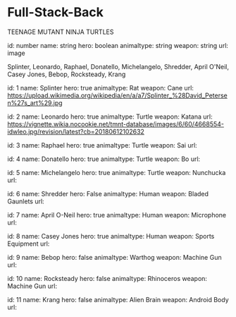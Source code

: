 # Full-Stack-Back

TEENAGE MUTANT NINJA TURTLES

id: number
name: string
hero: boolean
animaltype: string
weapon: string
url: image

Splinter, Leonardo, Raphael, Donatello, Michelangelo, Shredder, April O'Neil, Casey Jones, Bebop, Rocksteady, Krang



id: 1
name: Splinter
hero: true
animaltype: Rat
weapon: Cane
url: https://upload.wikimedia.org/wikipedia/en/a/a7/Splinter_%28David_Petersen%27s_art%29.jpg


id: 2
name: Leonardo
hero: true
animaltype: Turtle
weapon: Katana
url: https://vignette.wikia.nocookie.net/tmnt-database/images/6/60/4668554-idwleo.jpg/revision/latest?cb=20180612102632


id: 3
name: Raphael
hero: true
animaltype: Turtle
weapon: Sai
url:

id: 4
name: Donatello
hero: true
animaltype: Turtle
weapon: Bo
url:

id: 5
name: Michelangelo
hero: true
animaltype: Turtle
weapon: Nunchucka
url:

id: 6
name: Shredder
hero: False
animaltype: Human
weapon: Bladed Gaunlets
url:

id: 7
name: April O-Neil
hero: true
animaltype: Human
weapon: Microphone
url:

id: 8
name: Casey Jones
hero: true
animaltype:  Human
weapon: Sports Equipment
url:

id: 9
name: Bebop
hero: false
animaltype: Warthog 
weapon: Machine Gun
url:

id: 10
name: Rocksteady
hero: false
animaltype: Rhinoceros 
weapon: Machine Gun
url:

id: 11
name: Krang
hero: false
animaltype: Alien Brain
weapon: Android Body
url:
